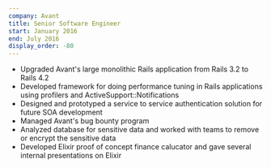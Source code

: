 ```yaml
---
company: Avant
title: Senior Software Engineer
start: January 2016
end: July 2016
display_order: -80
---
```

- Upgraded Avant's large monolithic Rails application from Rails 3.2 to Rails 4.2
- Developed framework for doing performance tuning in Rails applications using profilers and ActiveSupport::Notifications
- Designed and prototyped a service to service authentication solution for future SOA development
- Managed Avant's bug bounty program
- Analyzed database for sensitive data and worked with teams to remove or encrypt the sensitive data
- Developed Elixir proof of concept finance calucator and gave several internal presentations on Elixir
